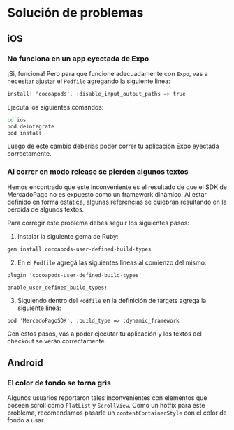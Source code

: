 # Solución de problemas

## iOS

### No funciona en un app eyectada de Expo

¡Si, funciona! Pero para que funcione adecuadamente con `Expo`, vas a necesitar ajustar el `Podfile` agregando la siguiente linea: 

```objective-c
install! 'cocoapods', :disable_input_output_paths => true
```

Ejecutá los siguientes comandos: 

```bash
cd ios
pod deintegrate
pod install
```

Luego de este cambio deberías poder correr tu aplicación Expo eyectada correctamente.

### Al correr en modo release se pierden algunos textos

Hemos encontrado que este inconveniente es el resultado de que el SDK de MercadoPago no es expuesto como un framework dinámico. Al estar definido en forma estática, algunas referencias se quiebran resultando en la pérdida de algunos textos. 

Para corregir este problema debés seguir los siguientes pasos: 

1. Instalar la siguiente gema de Ruby: 

```bash
gem install cocoapods-user-defined-build-types
```

2. En el `Podfile` agregá las siguientes lineas al comienzo del mismo:

```cocoapods
plugin 'cocoapods-user-defined-build-types'

enable_user_defined_build_types!
```

3. Siguiendo dentro del `Podfile` en la definición de targets agregá la siguiente linea: 

```cocoapods
pod 'MercadoPagoSDK', :build_type => :dynamic_framework
```

Con estos pasos, vas a poder ejecutar tu aplicación y los textos del checkout se verán correctamente.

## Android

### El color de fondo se torna gris

Algunos usuarios reportaron tales inconvenientes con elementos que poseen scroll como `FlatList` y `ScrollView`. Como un hotfix para este problema, recomendamos pasarle un `contentContainerStyle` con el color de fondo a usar.
